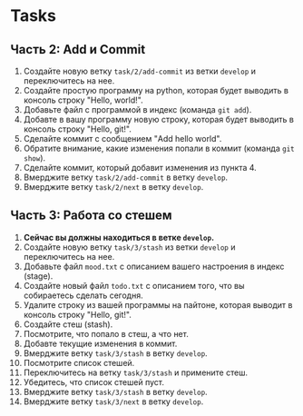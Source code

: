 # Tasks

## Часть 2: Add и Commit

1. Создайте новую ветку `task/2/add-commit` из ветки `develop` и переключитесь на нее.
2. Создайте простую программу на python, которая будет выводить в консоль строку "Hello, world!".
3. Добавьте файл с программой в индекс (команда `git add`).
4. Добавте в вашу программу новую строку, которая будет выводить в консоль строку "Hello, git!".
5. Сделайте коммит с сообщением "Add hello world".
6. Обратите внимание, какие изменения попали в коммит (команда `git show`).
7. Сделайте коммит, который добавит изменения из пункта 4.
8. Вмерджите ветку `task/2/add-commit` в ветку `develop`.
9. Вмерджите ветку `task/2/next` в ветку `develop`.

## Часть 3: Работа со стешем

1. **Сейчас вы должны находиться в ветке `develop`.**
2. Создайте новую ветку `task/3/stash` из ветки `develop` и переключитесь на нее.
3. Добавьте файл `mood.txt` с описанием вашего настроения в индекс (stage).
4. Создайте новый файл `todo.txt` с описанием того, что вы собираетесь сделать сегодня.
5. Удалите строку из вашей программы на пайтоне, которая выводит в консоль строку "Hello, git!".
6. Создайте стеш (stash).
7. Посмотрите, что попало в стеш, а что нет.
8. Добавте текущие изменения в коммит.
9. Вмерджите ветку `task/3/stash` в ветку `develop`.
10. Посмотрите список стешей.
11. Переключитесь на ветку `task/3/stash` и примените стеш.
12. Убедитесь, что список стешей пуст.
13. Вмерджите ветку `task/3/stash` в ветку `develop`.
14. Вмерджите ветку `task/3/next` в ветку `develop`.
